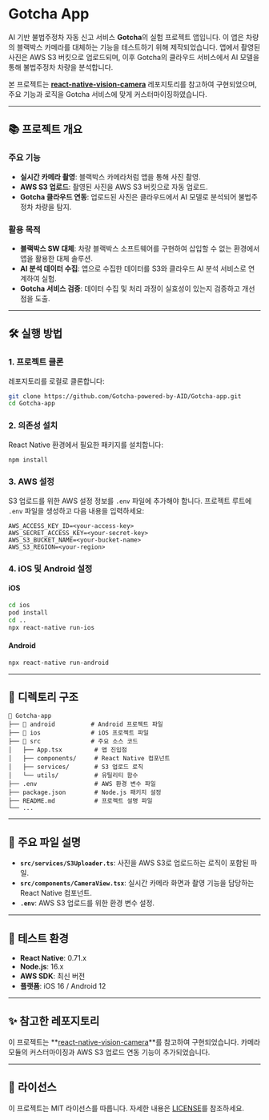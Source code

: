 
# Gotcha App

AI 기반 불법주정차 자동 신고 서비스 **Gotcha**의 실험 프로젝트 앱입니다. 이 앱은 차량의 블랙박스 카메라를 대체하는 기능을 테스트하기 위해 제작되었습니다. 앱에서 촬영된 사진은 AWS S3 버킷으로 업로드되며, 이후 Gotcha의 클라우드 서비스에서 AI 모델을 통해 불법주정차 차량을 분석합니다.

본 프로젝트는 **[react-native-vision-camera](https://github.com/mrousavy/react-native-vision-camera)** 레포지토리를 참고하여 구현되었으며, 주요 기능과 로직을 Gotcha 서비스에 맞게 커스터마이징하였습니다.

---

## 📚 프로젝트 개요

### 주요 기능
- **실시간 카메라 촬영**: 블랙박스 카메라처럼 앱을 통해 사진 촬영.
- **AWS S3 업로드**: 촬영된 사진을 AWS S3 버킷으로 자동 업로드.
- **Gotcha 클라우드 연동**: 업로드된 사진은 클라우드에서 AI 모델로 분석되어 불법주정차 차량을 탐지.

### 활용 목적
- **블랙박스 SW 대체**: 차량 블랙박스 소프트웨어를 구현하여 삽입할 수 없는 환경에서 앱을 활용한 대체 솔루션.
- **AI 분석 데이터 수집**: 앱으로 수집한 데이터를 S3와 클라우드 AI 분석 서비스로 연계하여 실험.
- **Gotcha 서비스 검증**: 데이터 수집 및 처리 과정이 실효성이 있는지 검증하고 개선점을 도출.

---

## 🛠️ 실행 방법

### 1. 프로젝트 클론
레포지토리를 로컬로 클론합니다:
```bash
git clone https://github.com/Gotcha-powered-by-AID/Gotcha-app.git
cd Gotcha-app
```

### 2. 의존성 설치
React Native 환경에서 필요한 패키지를 설치합니다:
```bash
npm install
```

### 3. AWS 설정
S3 업로드를 위한 AWS 설정 정보를 `.env` 파일에 추가해야 합니다. 프로젝트 루트에 `.env` 파일을 생성하고 다음 내용을 입력하세요:
```plaintext
AWS_ACCESS_KEY_ID=<your-access-key>
AWS_SECRET_ACCESS_KEY=<your-secret-key>
AWS_S3_BUCKET_NAME=<your-bucket-name>
AWS_S3_REGION=<your-region>
```

### 4. iOS 및 Android 설정
#### iOS
```bash
cd ios
pod install
cd ..
npx react-native run-ios
```

#### Android
```bash
npx react-native run-android
```

---

## 📁 디렉토리 구조
```
📂 Gotcha-app
├── 📂 android          # Android 프로젝트 파일
├── 📂 ios              # iOS 프로젝트 파일
├── 📂 src              # 주요 소스 코드
│   ├── App.tsx         # 앱 진입점
│   ├── components/     # React Native 컴포넌트
│   ├── services/       # S3 업로드 로직
│   └── utils/          # 유틸리티 함수
├── .env                # AWS 환경 변수 파일
├── package.json        # Node.js 패키지 설정
├── README.md           # 프로젝트 설명 파일
└── ...
```

---

## 🌟 주요 파일 설명
- **`src/services/S3Uploader.ts`**: 사진을 AWS S3로 업로드하는 로직이 포함된 파일.
- **`src/components/CameraView.tsx`**: 실시간 카메라 화면과 촬영 기능을 담당하는 React Native 컴포넌트.
- **`.env`**: AWS S3 업로드를 위한 환경 변수 설정.

---

## 🧪 테스트 환경
- **React Native**: 0.71.x
- **Node.js**: 16.x
- **AWS SDK**: 최신 버전
- **플랫폼**: iOS 16 / Android 12

---

## ✨ 참고한 레포지토리
이 프로젝트는 **[react-native-vision-camera](https://github.com/mrousavy/react-native-vision-camera)**를 참고하여 구현되었습니다. 카메라 모듈의 커스터마이징과 AWS S3 업로드 연동 기능이 추가되었습니다.

---

## 📝 라이선스
이 프로젝트는 MIT 라이선스를 따릅니다. 자세한 내용은 [LICENSE](./LICENSE)를 참조하세요.
